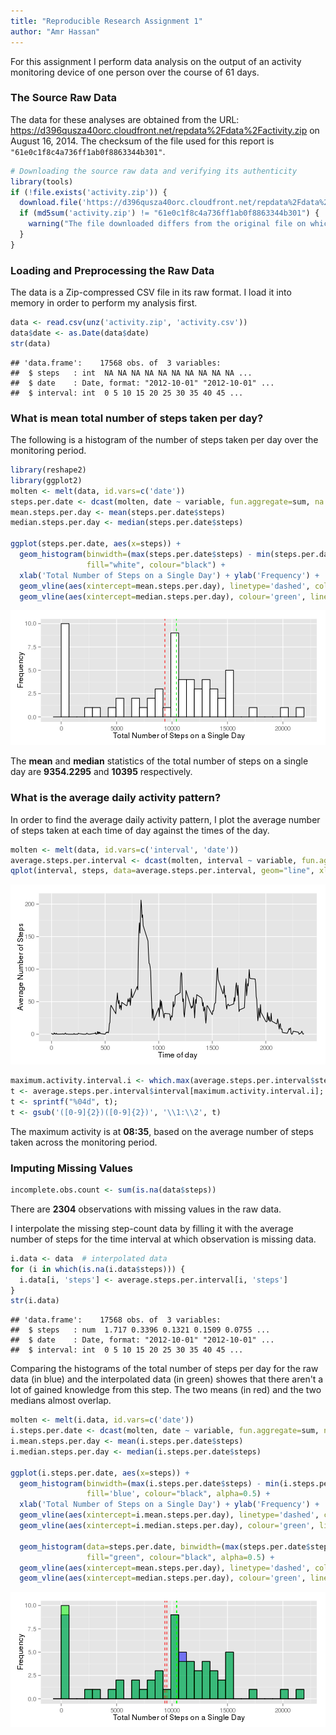 ```yaml
---
title: "Reproducible Research Assignment 1"
author: "Amr Hassan"
---
```


For this assignment I perform data analysis on the output of an activity
monitoring device of one person over the course of 61 days.

### The Source Raw Data
The data for these analyses are obtained from the URL: <https://d396qusza40orc.cloudfront.net/repdata%2Fdata%2Factivity.zip> on August 16, 2014. The checksum of the file used for this report is `"61e0c1f8c4a736ff1ab0f8863344b301"`.

```r
# Downloading the source raw data and verifying its authenticity
library(tools)
if (!file.exists('activity.zip')) {
  download.file('https://d396qusza40orc.cloudfront.net/repdata%2Fdata%2Factivity.zip', 'activity.zip', method="curl")
  if (md5sum('activity.zip') != "61e0c1f8c4a736ff1ab0f8863344b301") {
    warning("The file downloaded differs from the original file on which the report's analysis were performed.")
  }
}
```

### Loading and Preprocessing the Raw Data
The data is a Zip-compressed CSV file in its raw format. I load it into
memory in order to perform my analysis first.

```r
data <- read.csv(unz('activity.zip', 'activity.csv'))
data$date <- as.Date(data$date)
str(data)
```

```
## 'data.frame':	17568 obs. of  3 variables:
##  $ steps   : int  NA NA NA NA NA NA NA NA NA NA ...
##  $ date    : Date, format: "2012-10-01" "2012-10-01" ...
##  $ interval: int  0 5 10 15 20 25 30 35 40 45 ...
```

### What is mean total number of steps taken per day?
The following is a histogram of the number of steps taken per day over
the monitoring period.

```r
library(reshape2)
library(ggplot2)
molten <- melt(data, id.vars=c('date'))
steps.per.date <- dcast(molten, date ~ variable, fun.aggregate=sum, na.rm=T)
mean.steps.per.day <- mean(steps.per.date$steps)
median.steps.per.day <- median(steps.per.date$steps)

ggplot(steps.per.date, aes(x=steps)) + 
  geom_histogram(binwidth=(max(steps.per.date$steps) - min(steps.per.date$steps))/30, 
                 fill="white", colour="black") +
  xlab('Total Number of Steps on a Single Day') + ylab('Frequency') + 
  geom_vline(aes(xintercept=mean.steps.per.day), linetype='dashed', colour='red') +
  geom_vline(aes(xintercept=median.steps.per.day), colour='green', linetype='dashed')
```

![plot of chunk unnamed-chunk-3](figure/unnamed-chunk-3.png) 

The **mean** and **median** statistics of the total number of steps on a single day are **9354.2295** and **10395** respectively.

### What is the average daily activity pattern?
In order to find the average daily activity pattern, I plot the average number of steps taken at each time of day against the times of the day.

```r
molten <- melt(data, id.vars=c('interval', 'date'))
average.steps.per.interval <- dcast(molten, interval ~ variable, fun.aggregate=mean, na.rm=T)[,c('interval', 'steps')]
qplot(interval, steps, data=average.steps.per.interval, geom="line", xlab="Time of day", ylab="Average Number of Steps")
```

![plot of chunk unnamed-chunk-4](figure/unnamed-chunk-4.png) 


```r
maximum.activity.interval.i <- which.max(average.steps.per.interval$steps)
t <- average.steps.per.interval$interval[maximum.activity.interval.i];
t <- sprintf("%04d", t);
t <- gsub('([0-9]{2})([0-9]{2})', '\\1:\\2', t)
```
The maximum activity is at **08:35**, based on the average number of steps taken across the monitoring period.

### Imputing Missing Values


```r
incomplete.obs.count <- sum(is.na(data$steps))
```

There are **2304** observations with missing values in the raw data.

I interpolate the missing step-count data by filling it with the average number of steps for the time interval at which observation is missing data.


```r
i.data <- data  # interpolated data
for (i in which(is.na(i.data$steps))) {
  i.data[i, 'steps'] <- average.steps.per.interval[i, 'steps']
}
str(i.data)
```

```
## 'data.frame':	17568 obs. of  3 variables:
##  $ steps   : num  1.717 0.3396 0.1321 0.1509 0.0755 ...
##  $ date    : Date, format: "2012-10-01" "2012-10-01" ...
##  $ interval: int  0 5 10 15 20 25 30 35 40 45 ...
```

Comparing the histograms of the total number of steps per day for the raw data (in blue) and the interpolated data (in green) showes that there aren't a lot of gained knowledge from this step. The two means (in red) and the two medians almost overlap.


```r
molten <- melt(i.data, id.vars=c('date'))
i.steps.per.date <- dcast(molten, date ~ variable, fun.aggregate=sum, na.rm=T)
i.mean.steps.per.day <- mean(i.steps.per.date$steps)
i.median.steps.per.day <- median(i.steps.per.date$steps)

ggplot(i.steps.per.date, aes(x=steps)) + 
  geom_histogram(binwidth=(max(i.steps.per.date$steps) - min(i.steps.per.date$steps))/30, 
                 fill='blue', colour="black", alpha=0.5) +
  xlab('Total Number of Steps on a Single Day') + ylab('Frequency') + 
  geom_vline(aes(xintercept=i.mean.steps.per.day), linetype='dashed', colour='red') +
  geom_vline(aes(xintercept=i.median.steps.per.day), colour='green', linetype='dashed') +
  
  geom_histogram(data=steps.per.date, binwidth=(max(steps.per.date$steps) - min(steps.per.date$steps))/30, 
                 fill="green", colour="black", alpha=0.5) +
  geom_vline(aes(xintercept=mean.steps.per.day), linetype='dashed', colour='red') +
  geom_vline(aes(xintercept=median.steps.per.day), colour='green', linetype='dashed')
```

![plot of chunk unnamed-chunk-8](figure/unnamed-chunk-8.png) 
